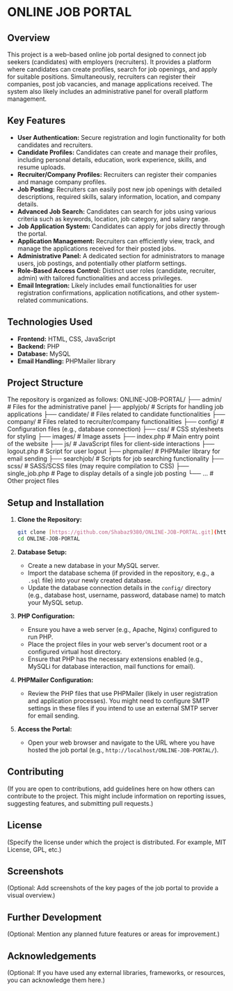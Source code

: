 # ONLINE JOB PORTAL

## Overview

This project is a web-based online job portal designed to connect job seekers (candidates) with employers (recruiters). It provides a platform where candidates can create profiles, search for job openings, and apply for suitable positions. Simultaneously, recruiters can register their companies, post job vacancies, and manage applications received. The system also likely includes an administrative panel for overall platform management.

## Key Features

* **User Authentication:** Secure registration and login functionality for both candidates and recruiters.
* **Candidate Profiles:** Candidates can create and manage their profiles, including personal details, education, work experience, skills, and resume uploads.
* **Recruiter/Company Profiles:** Recruiters can register their companies and manage company profiles.
* **Job Posting:** Recruiters can easily post new job openings with detailed descriptions, required skills, salary information, location, and company details.
* **Advanced Job Search:** Candidates can search for jobs using various criteria such as keywords, location, job category, and salary range.
* **Job Application System:** Candidates can apply for jobs directly through the portal.
* **Application Management:** Recruiters can efficiently view, track, and manage the applications received for their posted jobs.
* **Administrative Panel:** A dedicated section for administrators to manage users, job postings, and potentially other platform settings.
* **Role-Based Access Control:** Distinct user roles (candidate, recruiter, admin) with tailored functionalities and access privileges.
* **Email Integration:** Likely includes email functionalities for user registration confirmations, application notifications, and other system-related communications.

## Technologies Used

* **Frontend:** HTML, CSS, JavaScript
* **Backend:** PHP
* **Database:** MySQL
* **Email Handling:** PHPMailer library

## Project Structure

The repository is organized as follows:
ONLINE-JOB-PORTAL/
├── admin/             # Files for the administrative panel
├── applyjob/          # Scripts for handling job applications
├── candidate/         # Files related to candidate functionalities
├── company/           # Files related to recruiter/company functionalities
├── config/            # Configuration files (e.g., database connection)
├── css/               # CSS stylesheets for styling
├── images/            # Image assets
├── index.php          # Main entry point of the website
├── js/                # JavaScript files for client-side interactions
├── logout.php         # Script for user logout
├── phpmailer/         # PHPMailer library for email sending
├── searchjob/         # Scripts for job searching functionality
├── scss/              # SASS/SCSS files (may require compilation to CSS)
├── single_job.php     # Page to display details of a single job posting
└── ...                # Other project files


## Setup and Installation

1.  **Clone the Repository:**
    ```bash
    git clone [https://github.com/Shabaz9380/ONLINE-JOB-PORTAL.git](https://github.com/Shabaz9380/ONLINE-JOB-PORTAL.git)
    cd ONLINE-JOB-PORTAL
    ```

2.  **Database Setup:**
    * Create a new database in your MySQL server.
    * Import the database schema (if provided in the repository, e.g., a `.sql` file) into your newly created database.
    * Update the database connection details in the `config/` directory (e.g., database host, username, password, database name) to match your MySQL setup.

3.  **PHP Configuration:**
    * Ensure you have a web server (e.g., Apache, Nginx) configured to run PHP.
    * Place the project files in your web server's document root or a configured virtual host directory.
    * Ensure that PHP has the necessary extensions enabled (e.g., MySQLi for database interaction, mail functions for email).

4.  **PHPMailer Configuration:**
    * Review the PHP files that use PHPMailer (likely in user registration and application processes). You might need to configure SMTP settings in these files if you intend to use an external SMTP server for email sending.

5.  **Access the Portal:**
    * Open your web browser and navigate to the URL where you have hosted the job portal (e.g., `http://localhost/ONLINE-JOB-PORTAL/`).

## Contributing

(If you are open to contributions, add guidelines here on how others can contribute to the project. This might include information on reporting issues, suggesting features, and submitting pull requests.)

## License

(Specify the license under which the project is distributed. For example, MIT License, GPL, etc.)

## Screenshots

(Optional: Add screenshots of the key pages of the job portal to provide a visual overview.)

## Further Development

(Optional: Mention any planned future features or areas for improvement.)

## Acknowledgements

(Optional: If you have used any external libraries, frameworks, or resources, you can acknowledge them here.)
